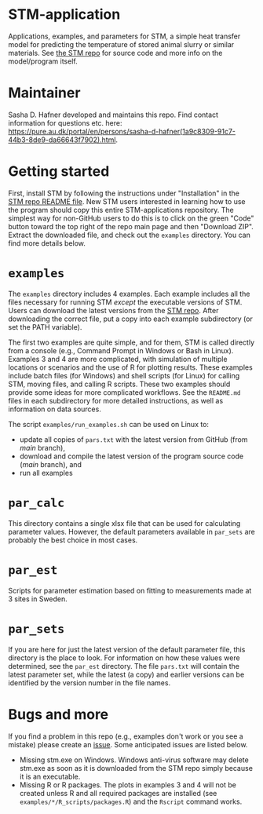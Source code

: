 # STM-application
Applications, examples, and parameters for STM, a simple heat transfer model for predicting the temperature of stored animal slurry or similar materials.
See [the STM repo](https://github.com/sashahafner/STM) for source code and more info on the model/program itself.

# Maintainer
Sasha D. Hafner developed and maintains this repo.
Find contact information for questions etc. here: <https://pure.au.dk/portal/en/persons/sasha-d-hafner(1a9c8309-91c7-44b3-8de9-da66643f7902).html>.

# Getting started
First, install STM by following the instructions under "Installation" in the [STM repo README file](https://github.com/sashahafner/STM#readme).
New STM users interested in learning how to use the program should copy this entire STM-applications repository.
The simplest way for non-GitHub users to do this is to click on the green "Code" button toward the top right of the repo main page and then "Download ZIP".
Extract the downloaded file, and check out the `examples` directory.
You can find more details below.

# `examples`
The `examples` directory includes 4 examples.
Each example includes all the files necessary for running STM *except* the executable versions of STM.
Users can download the latest versions from the [STM repo](https://github.com/sashahafner/STM).
After downloading the correct file, put a copy into each example subdirectory (or set the PATH variable).

The first two examples are quite simple, and for them, STM is called directly from a console (e.g., Command Prompt in Windows or Bash in Linux).
Examples 3 and 4 are more complicated, with simulation of multiple locations or scenarios and the use of R for plotting results. 
These examples include batch files (for Windows) and shell scripts (for Linux) for calling STM, moving files, and calling R scripts.
These two examples should provide some ideas for more complicated workflows.
See the `README.md` files in each subdirectory for more detailed instructions, as well as information on data sources.

The script `examples/run_examples.sh` can be used on Linux to:

* update all copies of `pars.txt` with the latest version from GitHub (from *main* branch),
* download and compile the latest version of the program source code (*main* branch), and
* run all examples

# `par_calc`
This directory contains a single xlsx file that can be used for calculating parameter values.
However, the default parameters available in `par_sets` are probably the best choice in most cases.

# `par_est`
Scripts for parameter estimation based on fitting to measurements made at 3 sites in Sweden.

# `par_sets`
If you are here for just the latest version of the default parameter file, this directory is the place to look.
For information on how these values were determined, see the `par_est` directory.
The file `pars.txt` will contain the latest parameter set, while the latest (a copy) and earlier versions can be identified by the version number in the file names.

# Bugs and more
If you find a problem in this repo (e.g., examples don't work or you see a mistake) please create an [issue](https://github.com/sashahafner/STM-applications/issues).
Some anticipated issues are listed below.

* Missing stm.exe on Windows. Windows anti-virus software may delete stm.exe as soon as it is downloaded from the STM repo simply because it is an executable. 
* Missing R or R packages. The plots in examples 3 and 4 will not be created unless R and all required packages are installed (see `examples/*/R_scripts/packages.R`) and the `Rscript` command works.
